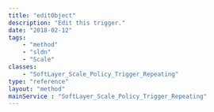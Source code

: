 ```yaml
---
title: "editObject"
description: "Edit this trigger."
date: "2018-02-12"
tags:
    - "method"
    - "sldn"
    - "Scale"
classes:
    - "SoftLayer_Scale_Policy_Trigger_Repeating"
type: "reference"
layout: "method"
mainService : "SoftLayer_Scale_Policy_Trigger_Repeating"
---
```

